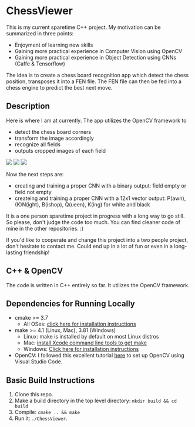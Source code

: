# ChessViewer

This is my current sparetime C++ project. My motivation can be summarized in three points:
* Enjoyment of learning new skills
* Gaining more practical experience in Computer Vision using OpenCV 
* Gaining more practical experience in Object Detection using CNNs (Caffe & Tensorflow)

The idea is to create a chess board recognition app which detect the chess position, transposes it into a FEN file. 
The FEN file can then be fed into a chess engine to predict the best next move. 

## Description

Here is where I am at currently. The app utilizes the OpenCV framework to
* detect the chess board corners
* transform the image accordingly
* recognize all fields
* outputs cropped images of each field 

<img src="ChessImage_01.jpeg"/>

<img src="ChessImage_02.jpeg"/>

<img src="ChessImage_03.jpeg"/>

Now the next steps are:
* creating and training a proper CNN with a binary output: field empty or field not empty
* createing and training a proper CNN with a 12x1 vector output: P(awn), (K)N(ight), B(ishop), Q(ueen), K(ing) for white and black

It is a one person sparetime project in progress with a long way to go still. So please, don't judge the code too much. 
You can find cleaner code of mine in the other repositories. :) 

If you'd like to cooperate and change this project into a two people project, don't hesitate to contact me. 
Could end up in a lot of fun or even in a long-lasting friendship!

## C++ & OpenCV
The code is written in C++ entirely so far. It utilizes the OpenCV framework.

## Dependencies for Running Locally
* cmake >= 3.7
  * All OSes: [click here for installation instructions](https://cmake.org/install/)
* make >= 4.1 (Linux, Mac), 3.81 (Windows)
  * Linux: make is installed by default on most Linux distros
  * Mac: [install Xcode command line tools to get make](https://developer.apple.com/xcode/features/)
  * Windows: [Click here for installation instructions](http://gnuwin32.sourceforge.net/packages/make.htm)
* OpenCV: I followed this excellent tutorial [here](https://thecodinginterface.com/blog/opencv-cpp-vscode/) to set up OpenCV using Visual Studio Code.  

## Basic Build Instructions

1. Clone this repo.
2. Make a build directory in the top level directory: `mkdir build && cd build`
3. Compile: `cmake .. && make`
4. Run it: `./ChessViewer`.
